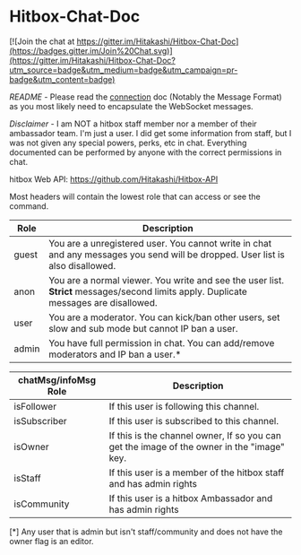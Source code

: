 # Hitbox-Chat-Doc
[![Join the chat at https://gitter.im/Hitakashi/Hitbox-Chat-Doc](https://badges.gitter.im/Join%20Chat.svg)](https://gitter.im/Hitakashi/Hitbox-Chat-Doc?utm_source=badge&utm_medium=badge&utm_campaign=pr-badge&utm_content=badge)

*README* - Please read the [connection](connection.md) doc (Notably the Message Format) as you most likely need to encapsulate the WebSocket messages.

*Disclaimer* - I am NOT a hitbox staff member nor a member of their ambassador team. I'm just a user. I did get some information from staff, but I was not given any special powers, perks, etc in chat. Everything documented can be performed by anyone with the correct permissions in chat.

hitbox Web API: https://github.com/Hitakashi/Hitbox-API

Most headers will contain the lowest role that can access or see the command.

| Role | Description |
| ---- | ---- |
| guest | You are a unregistered user. You cannot write in chat and any messages you send will be dropped. User list is also disallowed. |
| anon | You are a normal viewer. You write and see the user list. **Strict** messages/second limits apply. Duplicate messages are disallowed. |
| user | You are a moderator. You can kick/ban other users, set slow and sub mode but cannot IP ban a user. |
| admin | You have full permission in chat. You can add/remove moderators and IP ban a user.* |

| chatMsg/infoMsg Role | Description |
| ---- | ---- |
| isFollower | If this user is following this channel. |
| isSubscriber | If this user is subscribed to this channel. |
| isOwner | If this is the channel owner, If so you can get the image of the owner in the "image" key. |
| isStaff | If this user is a member of the hitbox staff and has admin rights |
| isCommunity | If this user is a hitbox Ambassador and has admin rights |

[*] Any user that is admin but isn't staff/community and does not have the owner flag is an editor.
